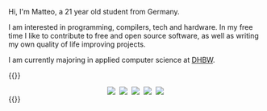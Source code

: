 Hi, I'm Matteo, a 21 year old student from Germany.

I am interested in programming, compilers, tech and hardware. In my free time I
like to contribute to free and open source software, as well as writing my own
quality of life improving projects.

I am currently majoring in applied computer science at [DHBW](https://www.dhbw.de/startseite).

{{<rawhtml>}}

<div style="display: flex; justify-content: center; gap: 0.5rem">
    <img src="/images/badges/green-team.gif"/>
    <img src="/images/badges/nothingtoblock.gif"/>
    <img src="/images/badges/noweb3.gif"/>
    <img src="/images/badges/linux.gif"/>
    <img src="/images/badges/antiNFT.gif"/>
</div>
{{</rawhtml>}}
